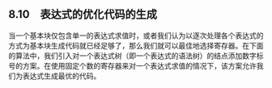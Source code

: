 ## 8.10　表达式的优化代码的生成

当一个基本块仅包含单一的表达式求值时，或者我们认为以逐次处理各个表达式的方式为基本块生成代码就已经足够了，那么我们就可以最佳地选择寄存器。在下面的算法中，我们引入对一个表达式树（即一个表达式的语法树）的结点添加数字标号的方案。在使用固定个数的寄存器来对一个表达式求值的情况下，该方案允许我们为表达式生成最优的代码。
